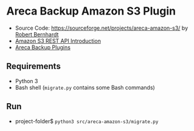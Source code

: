 # Areca Backup Amazon S3 Plugin

- Source Code: https://sourceforge.net/projects/areca-amazon-s3/  by [Robert Bernhardt](https://sourceforge.net/u/rbernhardt/profile/)
- [Amazon S3 REST API Introduction](https://docs.aws.amazon.com/AmazonS3/latest/API/Welcome.html)
- [Areca Backup Plugins](https://github.com/bugtamer/areca-backup-legacy-documentation/blob/main/areca-backup.org/plugin_list.md)

## Requirements

- Python 3
- Bash shell (`migrate.py` contains some Bash commands)

## Run

- project-folder$ `python3 src/areca-amazon-s3/migrate.py`

